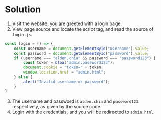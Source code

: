 # Solution
1. Visit the website, you are greeted with a login page.
2. View page source and locate the script tag, and read the source of `login.js`.
```js
const login = () => {
    const username = document.getElementById("username").value;
    const password = document.getElementById("password").value;
    if (username === "alden.chia" && password === "password123") {
        const token = btoa("admin:password123");
        document.cookie = "token=" + token;
        window.location.href = "admin.html";
    } else {
        alert("Invalid username or password");
    }
}
```
3. The username and password is `alden.chia` and `password123` respectively, as given by the source code.
4. Login with the credentials, and you will be redirected to `admin.html`.